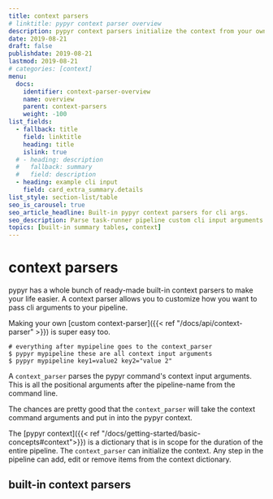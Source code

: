```yaml
---
title: context parsers
# linktitle: pypyr context parser overview
description: pypyr context parsers initialize the context from your own custom cli input arguments.
date: 2019-08-21
draft: false
publishdate: 2019-08-21
lastmod: 2019-08-21
# categories: [context]
menu:
  docs:
    identifier: context-parser-overview
    name: overview
    parent: context-parsers
    weight: -100
list_fields:
  - fallback: title
    field: linktitle
    heading: title
    islink: true
  # - heading: description
  #   fallback: summary
  #   field: description
  - heading: example cli input
    field: card_extra_summary.details
list_style: section-list/table
seo_is_carousel: true
seo_article_headline: Built-in pypyr context parsers for cli args.
seo_description: Parse task-runner pipeline custom cli input arguments as key-value pairs, comma delimited values, simple strings & more.
topics: [built-in summary tables, context]
---
```

# context parsers
pypyr has a whole bunch of ready-made built-in context parsers to make your 
life easier. A context parser allows you to customize how you want to pass cli 
arguments to your pipeline.

Making your own [custom context-parser]({{< ref "/docs/api/context-parser" >}}) 
is super easy too.

```fish
# everything after mypipeline goes to the context_parser
$ pypyr mypipeline these are all context input arguments
$ pypyr mypipeline key1=value2 key2="value 2"
```

A `context_parser` parses the pypyr command's context input arguments.
This is all the positional arguments after the pipeline-name from the
command line.

The chances are pretty good that the `context_parser` will take the
context command arguments and put in into the pypyr context.

The [pypyr context]({{< ref "/docs/getting-started/basic-concepts#context">}}) 
is a dictionary that is in scope for the duration of the entire pipeline. The 
`context_parser` can initialize the context. Any step in the pipeline can add, 
edit or remove items from the context dictionary.

## built-in context parsers